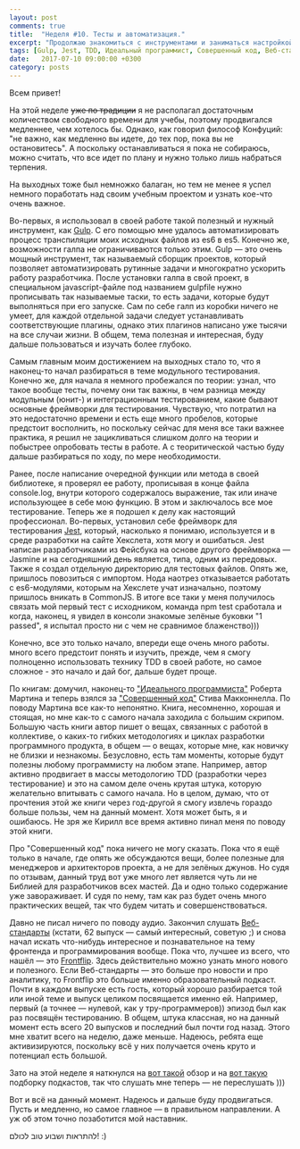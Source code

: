 ```yaml
---
layout: post
comments: true
title:  "Неделя #10. Тесты и автоматизация."
excerpt: "Продолжаю знакомиться с инструментами и заниматься настройкой окружения."
tags: [Gulp, Jest, TDD, Идеальный программист, Совершенный код, Веб-стандарты, Frontflip]
date:   2017-07-10 09:00:00 +0300
category: posts
---
```

Всем привет!

На этой неделе ~~уже по традиции~~ я не располагал достаточным количеством свободного времени для учебы, поэтому продвигался медленнее, чем хотелось бы. Однако, как говорил философ Конфуций: "не важно, как медленно вы идете, до тех пор, пока вы не остановитесь". А поскольку останавливаться я пока не собираюсь, можно считать, что все идет по плану и нужно только лишь набраться терпения.

На выходных тоже был немножко балаган, но тем не менее я успел немного поработать над своим учебным проектом и узнать кое-что очень важное.

Во-первых, я использовал в своей работе такой полезный и нужный инструмент, как [Gulp](http://gulpjs.com). С его помощью мне удалось автоматизировать процесс транспиляции моих исходных файлов из es6 в es5. Конечно же, возможности галпа не ограничиваются только этим. Gulp — это очень мощный инструмент, так называемый сборщик проектов, который позволяет автоматизировать рутинные задачи и многократно ускорить работу разработчика. После установки галпа в свой проект, в специальном javascript-файле под названием gulpfile нужно прописывать так называемые таски, то есть задачи, которые будут выполняться при его запуске. Сам по себе галп из коробки ничего не умеет, для каждой отдельной задачи следует устанавливать соответствующие плагины, однако этих плагинов написано уже тысячи на все случаи жизни. В общем, тема полезная и интересная, буду дальше пользоваться и изучать более глубоко.

Самым главным моим достижением на выходных стало то, что я наконец-то начал разбираться в теме модульного тестирования. Конечно же, для начала я немного пробежался по теории: узнал, что такое вообще тесты, почему они так важны, в чем разница между модульным (юнит-) и интеграционным тестированием, какие бывают основные фреймворки для тестирования. Чувствую, что потратил на это недостаточно времени и есть еще много пробелов, которые предстоит восполнить, но поскольку сейчас для меня все таки важнее практика, я решил не зацикливаться слишком долго на теории и побыстрее опробовать тесты в работе. А с теоритической частью буду дальше разбираться по ходу, по мере необходимости.

Ранее, после написание очередной функции или метода в своей библиотеке, я проверял ее работу, прописывая в конце файла console.log, внутри которого содержалось выражение, так или иначе использующее в себе мою функцию. В этом и заключалось все мое тестирование. Теперь же я подошел к делу как настоящий профессионал. Во-первых, установил себе фреймворк для тестирования [Jest](https://facebook.github.io/jest/), который, насколько я понимаю, используется и в среде разработки на сайте Хекслета, хотя могу и ошибаться. Jest написан разработчиками из Фейсбука на основе другого фреймворка — Jasmine и на сегодняшний день является, типа, одним из передовых. Также я создал отдельную директорию для тестовых файлов. Опять же, пришлось повозиться с импортом. Нода наотрез отказывается работать с es6-модулями, которым на Хекслете учат изначально, поэтому пришлось вникать в CommonJS. В итоге все таки у меня получилось связать мой первый тест с исходником, команда npm test сработала и когда, наконец, я увидел в консоли знакомые зелёные буковки "1 passed", я испытал просто ни с чем не сравнимое блаженство)))

Конечно, все это только начало, впереди еще очень много работы. много всего предстоит понять и изучить, прежде, чем я смогу полноценно использовать технику TDD в своей работе, но самое сложное - это начало и дай бог, дальше будет проще.

По книгам: домучил, наконец-то ["Идеального программиста"](http://www.ozon.ru/context/detail/id/7360633/) Роберта Мартина и теперь взялся за ["Совершенный код"](https://www.ozon.ru/context/detail/id/138437220/) Стива Макконнелла. По поводу Мартина все как-то непонятно. Книга, несомненно, хорошая и стоящая, но мне как-то с самого начала заходила с большим скрипом. Большую часть книги автор пишет о вещах, связанных с работой в коллективе, о каких-то гибких методологиях и циклах разработки программного продукта, в общем — о вещах, которые мне, как новичку не близки и незнакомы. Безусловно, есть там моменты, которые будут полезны любому программисту на любом этапе. Например, автор активно продвигает в массы методологию TDD (разработки через тестирование) и это на самом деле очень крутая штука, которую желательно впитывать с самого начала. Но в целом, думаю, что от прочтения этой же книги через год-другой я смогу извлечь гораздо больше пользы, чем на данный момент. Хотя может быть, я и ошибаюсь. Не зря же Кирилл все время активно пинал меня по поводу этой книги.

Про "Совершенный код" пока ничего не могу сказать. Пока что я ещё только в начале, где опять же обсуждаются вещи, более полезные для менеджеров и архитекторов проекта, а не для зелёных джунов. Но судя по отзывам, данный труд вот уже много лет является чуть ли не Библией для разработчиков всех мастей. Да и одно только содержание уже завораживает. И судя по нему, там как раз будет очень много практических вещей, так что будем читать и совершенствоваться.

Давно не писал ничего по поводу аудио. Закончил слушать [Веб-стандарты](https://soundcloud.com/web-standards) (кстати, 62 выпуск — самый интересный, советую ;) и снова начал искать что-нибудь интересное и познавательное на тему фронтенда и программирования вообще. Пока что, лучшее из всего, что нашёл — это [Frontflip](http://frontflip.me). Здесь действительно можно узнать много нового и полезного. Если Веб-стандарты — это больше про новости и про аналитику, то Frontflip это больше именно образовательный подкаст. Почти в каждом выпуске есть гость, который хорошо разбирается той или иной теме и выпуск целиком посвящается именно ей. Например, первый (а точнее — нулевой, как у тру-программеров)) эпизод был как раз посвящён тестированию. В общем, штука классная, но на данный момент есть всего 20 выпусков и последний был почти год назад. Этого мне хватит всего на неделю, даже меньше. Надеюсь, ребята еще активизируются, поскольку всё у них получается очень круто и потенциал есть большой.

Зато на этой неделе я наткнулся на [вот такой](http://5minreact.ru/24-podcasts/) обзор и на [вот такую](https://github.com/AveVlad/russia-it-podcast) подборку подкастов, так что слушать мне теперь — не переслушать )))

Вот и всё на данный момент. Надеюсь и дальше буду продвигаться. Пусть и медленно, но самое главное — в правильном направлении. А уж об этом точно позаботится мой наставник.

להתראות ושבוע טוב לכולם! :)
